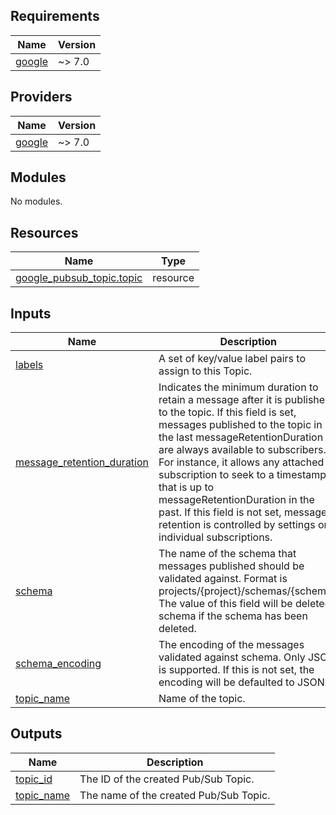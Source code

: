 ## Requirements

| Name | Version |
|------|---------|
| <a name="requirement_google"></a> [google](#requirement\_google) | ~> 7.0 |

## Providers

| Name | Version |
|------|---------|
| <a name="provider_google"></a> [google](#provider\_google) | ~> 7.0 |

## Modules

No modules.

## Resources

| Name | Type |
|------|------|
| [google_pubsub_topic.topic](https://registry.terraform.io/providers/hashicorp/google/7.0/docs/resources/pubsub_topic) | resource |

## Inputs

| Name | Description | Type | Default | Required |
|------|-------------|------|---------|:--------:|
| <a name="input_labels"></a> [labels](#input\_labels) | A set of key/value label pairs to assign to this Topic. | `map(string)` | `{}` | no |
| <a name="input_message_retention_duration"></a> [message\_retention\_duration](#input\_message\_retention\_duration) | Indicates the minimum duration to retain a message after it is published to the topic. If this field is set, messages published to the topic in the last messageRetentionDuration are always available to subscribers. For instance, it allows any attached subscription to seek to a timestamp that is up to messageRetentionDuration in the past. If this field is not set, message retention is controlled by settings on individual subscriptions. | `string` | `"2678400s"` | no |
| <a name="input_schema"></a> [schema](#input\_schema) | The name of the schema that messages published should be validated against. Format is projects/{project}/schemas/{schema}. The value of this field will be deleted-schema if the schema has been deleted. | `string` | n/a | yes |
| <a name="input_schema_encoding"></a> [schema\_encoding](#input\_schema\_encoding) | The encoding of the messages validated against schema. Only JSON is supported. If this is not set, the encoding will be defaulted to JSON. | `string` | `"ENCODING_UNSPECIFIED"` | no |
| <a name="input_topic_name"></a> [topic\_name](#input\_topic\_name) | Name of the topic. | `string` | n/a | yes |

## Outputs

| Name | Description |
|------|-------------|
| <a name="output_topic_id"></a> [topic\_id](#output\_topic\_id) | The ID of the created Pub/Sub Topic. |
| <a name="output_topic_name"></a> [topic\_name](#output\_topic\_name) | The name of the created Pub/Sub Topic. |